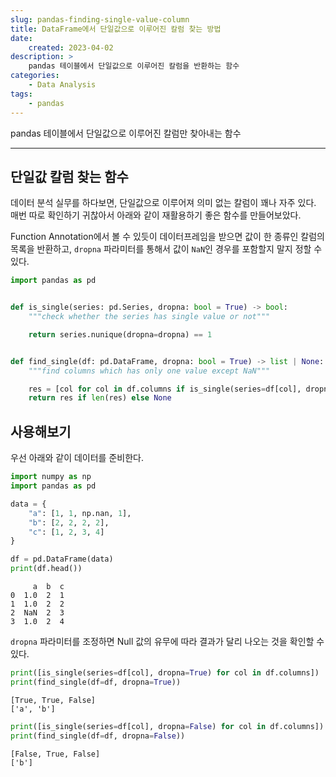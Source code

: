 ```yaml
---
slug: pandas-finding-single-value-column
title: DataFrame에서 단일값으로 이루어진 칼럼 찾는 방법
date:
    created: 2023-04-02
description: >
    pandas 테이블에서 단일값으로 이루어진 칼럼을 반환하는 함수
categories:
    - Data Analysis
tags:
    - pandas
---
```


pandas 테이블에서 단일값으로 이루어진 칼럼만 찾아내는 함수  

<!-- more -->

---

## 단일값 칼럼 찾는 함수

데이터 분석 실무를 하다보면, 단일값으로 이루어져 의미 없는 칼럼이 꽤나 자주 있다. 매번 따로 확인하기 귀찮아서 아래와 같이 재활용하기 좋은 함수를 만들어보았다.  

Function Annotation에서 볼 수 있듯이 데이터프레임을 받으면 값이 한 종류인 칼럼의 목록을 반환하고, `dropna` 파라미터를 통해서 값이 `NaN`인 경우를 포함할지 말지 정할 수 있다.  

```python
import pandas as pd


def is_single(series: pd.Series, dropna: bool = True) -> bool:
    """check whether the series has single value or not"""

    return series.nunique(dropna=dropna) == 1


def find_single(df: pd.DataFrame, dropna: bool = True) -> list | None:
    """find columns which has only one value except NaN"""

    res = [col for col in df.columns if is_single(series=df[col], dropna=dropna)]
    return res if len(res) else None
```

## 사용해보기

우선 아래와 같이 데이터를 준비한다.  

```python
import numpy as np
import pandas as pd

data = {
    "a": [1, 1, np.nan, 1],
    "b": [2, 2, 2, 2],
    "c": [1, 2, 3, 4]
}

df = pd.DataFrame(data)
print(df.head())
```
```
     a  b  c
0  1.0  2  1
1  1.0  2  2
2  NaN  2  3
3  1.0  2  4
```

`dropna` 파라미터를 조정하면 Null 값의 유무에 따라 결과가 달리 나오는 것을 확인할 수 있다.  

```python
print([is_single(series=df[col], dropna=True) for col in df.columns])
print(find_single(df=df, dropna=True))
```
```
[True, True, False]
['a', 'b']
```
```python
print([is_single(series=df[col], dropna=False) for col in df.columns])
print(find_single(df=df, dropna=False))
```
```
[False, True, False]
['b']
```